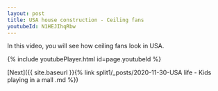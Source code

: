 ```yaml
---
layout: post
title: USA house construction - Ceiling fans
youtubeId: N1HEJIhqRbw
---
```

 
In this video, you will see how ceiling fans look in USA.
 
 
 


{% include youtubePlayer.html id=page.youtubeId %}
 
 
[Next]({{ site.baseurl }}{% link split1/_posts/2020-11-30-USA life - Kids playing in a mall .md %})
